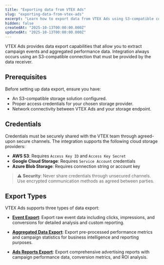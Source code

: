 ```yaml
---
title: "Exporting data from VTEX Ads"
slug: "exporting-data-from-vtex-ads"
excerpt: "Learn how to export data from VTEX Ads using S3-compatible connections for events and aggregated data."
hidden: false
createdAt: "2025-10-13T00:00:00.000Z"
updatedAt: "2025-10-13T00:00:00.000Z"
---
```

VTEX Ads provides data export capabilities that allow you to extract campaign events and aggregated performance data. Integration always occurs using an S3-compatible connection that must be provided by the data receiver.

## Prerequisites

Before setting up data export, ensure you have:

- An S3-compatible storage solution configured.
- Proper access credentials for your chosen storage provider.
- Network connectivity between VTEX Ads and your storage endpoint.

## Credentials

Credentials must be securely shared with the VTEX team through agreed-upon secure channels. The integration supports the following cloud storage providers:

- **AWS S3**: Requires `Access Key ID` and `Access Key Secret`
- **Google Cloud Storage**: Requires `Service Account` credentials
- **Azure Blob Storage**: Requires connection string or account key

> ⚠️ **Security**: Never share credentials through unsecured channels. Use encrypted communication methods as agreed between parties.

## Export Types

VTEX Ads supports three types of data export:

- **[Event Export](https://developers.vtex.com/docs/guides/exporting-ads-events)**: Export raw event data including clicks, impressions, and conversions for detailed analysis and custom reporting.

- **[Aggregated Data Export](https://developers.vtex.com/docs/guides/exporting-aggregated-data-from-vtex-ads)**: Export pre-processed performance metrics and campaign statistics for business intelligence and reporting purposes.

- **[Ads Reports Export](https://developers.vtex.com/docs/guides/exporting-ads-reports)**: Export comprehensive advertising reports with campaign performance data, conversion metrics, and ROI analysis.
